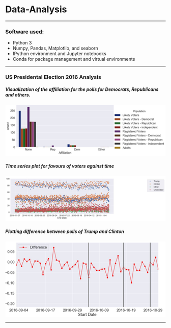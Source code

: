 # Data-Analysis

---

### Software used:

* Python 3
* Numpy, Pandas, Matplotlib, and seaborn
* IPython environment and Jupyter notebooks
* Conda for package management and virtual environments

---

### US Presidental Election 2016 Analysis

##### Visualization of the affiliation for the polls for Democrats, Republicans and others.

![alt text](https://github.com/RathanRaju/Data-Analysis/blob/master/affiliation.JPG "Affiliation")

##### Time series plot for favours of voters against time

![alt text](https://github.com/RathanRaju/Data-Analysis/blob/master/favour_of_voters.JPG "Favours of Votes")

##### Plotting difference between polls of Trump and Clinton

![alt text](https://github.com/RathanRaju/Data-Analysis/blob/master/difference.JPG "The Difference")

---


